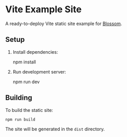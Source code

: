 # Vite Example Site

A ready-to-deploy Vite static site example for [Blossom](https://www.blossom-cloud.com).

## Setup

1. Install dependencies:

    npm install

2. Run development server:

    npm run dev

## Building

To build the static site:

    npm run build

The site will be generated in the `dist` directory.